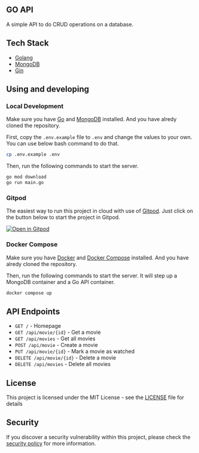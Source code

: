 ## GO API

A simple API to do CRUD operations on a database.

## Tech Stack

- [Golang](https://golang.org/)
- [MongoDB](https://www.mongodb.com/)
- [Gin](https://github.com/gin-gonic/gin)

## Using and developing

### Local Development

Make sure you have [Go](https://golang.org/) and [MongoDB](https://www.mongodb.com/) installed. And you have alredy cloned the repository.

First, copy the `.env.example` file to `.env` and change the values to your own. You can use below bash command to do that.

```bash
cp .env.example .env
```

Then, run the following commands to start the server.

```bash
go mod download
go run main.go
```

### Gitpod

The easiest way to run this project in cloud with use of [Gitpod](https://www.gitpod.io/). Just click on the button below to start the project in Gitpod.

[![Open in Gitpod](https://gitpod.io/button/open-in-gitpod.svg)](https://gitpod.io/#github.com/Pradumnasaraf/go-api)

### Docker Compose

Make sure you have [Docker](https://www.docker.com/) and [Docker Compose](https://docs.docker.com/compose/) installed. And you have alredy cloned the repository.   

Then, run the following commands to start the server. It will step up a MongoDB container and a Go API container.

```bash
docker compose up
``` 

## API Endpoints 

- `GET /` - Homepage
- `GET /api/movie/{id}` - Get a movie
- `GET /api/movies` - Get all movies
- `POST /api/movie` - Create a movie
- `PUT /api/movie/{id}` - Mark a movie as watched
- `DELETE /api/movie/{id}` - Delete a movie
- `DELETE /api/movies` - Delete all movies


## License 

This project is licensed under the MIT License - see the [LICENSE](LICENSE) file for details

## Security 

If you discover a security vulnerability within this project, please check the [security policy](SECURITY.md) for more information.